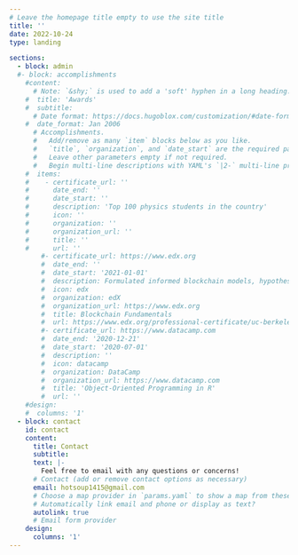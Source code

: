 ```yaml
---
# Leave the homepage title empty to use the site title
title: ''
date: 2022-10-24
type: landing

sections:
  - block: admin
  #- block: accomplishments
    #content:
      # Note: `&shy;` is used to add a 'soft' hyphen in a long heading.
    #  title: 'Awards'
    #  subtitle:
      # Date format: https://docs.hugoblox.com/customization/#date-format
    #  date_format: Jan 2006
      # Accomplishments.
      #   Add/remove as many `item` blocks below as you like.
      #   `title`, `organization`, and `date_start` are the required parameters.
      #   Leave other parameters empty if not required.
      #   Begin multi-line descriptions with YAML's `|2-` multi-line prefix.
    #  items:
    #    - certificate_url: ''
    #      date_end: ''
    #      date_start: ''
    #      description: 'Top 100 physics students in the country'
    #      icon: ''
    #      organization: ''
    #      organization_url: ''
    #      title: ''
    #      url: ''
        #- certificate_url: https://www.edx.org
        #  date_end: ''
        #  date_start: '2021-01-01'
        #  description: Formulated informed blockchain models, hypotheses, and use cases.
        #  icon: edx
        #  organization: edX
        #  organization_url: https://www.edx.org
        #  title: Blockchain Fundamentals
        #  url: https://www.edx.org/professional-certificate/uc-berkeleyx-blockchain-fundamentals
        #- certificate_url: https://www.datacamp.com
        #  date_end: '2020-12-21'
        #  date_start: '2020-07-01'
        #  description: ''
        #  icon: datacamp
        #  organization: DataCamp
        #  organization_url: https://www.datacamp.com
        #  title: 'Object-Oriented Programming in R'
        #  url: ''
    #design:
    #  columns: '1'
  - block: contact
    id: contact
    content:
      title: Contact
      subtitle:
      text: |-
        Feel free to email with any questions or concerns!
      # Contact (add or remove contact options as necessary)
      email: hotsoup1415@gmail.com
      # Choose a map provider in `params.yaml` to show a map from these coordinates
      # Automatically link email and phone or display as text?
      autolink: true
      # Email form provider
    design:
      columns: '1'
---
```

